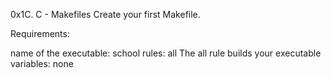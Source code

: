 0x1C. C - Makefiles
Create your first Makefile.

Requirements:

name of the executable: school
rules: all
The all rule builds your executable
variables: none
